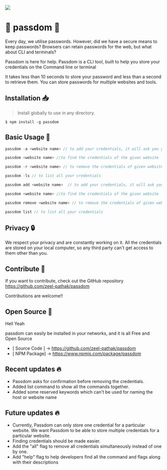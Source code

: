 <centre><img src="Images/passdom_full.svg"></centre>
# 🔑 passdom 🔑


Every day, we utilise passwords. However, did we have a secure means to keep passwords? Browsers can retain passwords for the web, but what about CLI and terminals?

Passdom is here for help. Passdom is a CLI tool, built to help you store your credentials on the Command line or terminal

It takes less than 10 seconds to store your password and less than a second to retrieve them. You can store passwords for multiple websites and tools.


## Installation 📥
> Install globally to use in any directory.
```
$ npm install -g passdom
```

## Basic Usage 📒
```js
passdom -a <website name> // to add your credentials, it will ask you your credentials {Website name is the name of site of which you have to add credentials}

passdom <website name> //to find the credentials of the given website

passdom -r <website name> // to remove the credentials of given website

passdom -ls // to list all your credentials
```
```js
passdom add <website name>  // to add your credentials, it will ask you your credentials {Website name is the name of site of which you have to add credentials}

passdom <website name> //to find the credentials of the given website

passdom remove <website name> // to remove the credentials of given website

passdom list // to list all your credentials

```

## Privacy 🔒

We respect your privacy and are constantly working on it.
All the credentials are stored on your local computer, so any third party can't get access to them other than you.

## Contribute 📂

If you want to contribute, check out the GitHub repository 
https://github.com/zeel-pathak/passdom

Contributions are welcome!!
 
## Open Source 👐

Hell Yeah

passdom can easily be installed in your networks, and it is all Free and Open Source
* [ Source Code ] -> https://github.com/zeel-pathak/passdom
* [ NPM Package] ->  https://www.npmjs.com/package/passdom


## Recent updates 🔥

* Passdom asks for confirmation before removing the credentials.
* Added list command to show all the commands together.
* Added some reserved keywords which can't be used for naming the host or website name

## Future updates 🔥

* Currently, Passdom can only store one credential for a particular website. We want Passdom to be able to store multiple credentials for a particular website. 
* Finding credentials should be made easier.
* Add the "all" flag to remove all credentials simultaneously instead of one by one.
* Add "help" flag to help developers find all the command and flags along with their descriptions

